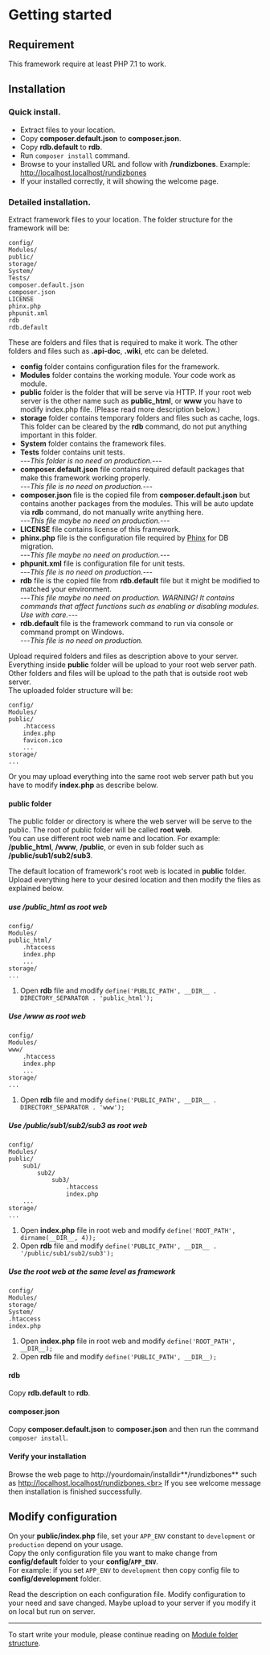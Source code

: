 # Getting started

## Requirement
This framework require at least PHP 7.1 to work.

## Installation

### Quick install.
* Extract files to your location.
* Copy **composer.default.json** to **composer.json**.
* Copy **rdb.default** to **rdb**.
* Run `composer install` command.
* Browse to your installed URL and follow with **/rundizbones**. Example: http://localhost.localhost/rundizbones
* If your installed correctly, it will showing the welcome page.

### Detailed installation.
Extract framework files to your location. The folder structure for the framework will be:
```
config/
Modules/
public/
storage/
System/
Tests/
composer.default.json
composer.json
LICENSE
phinx.php
phpunit.xml
rdb
rdb.default
```
These are folders and files that is required to make it work. The other folders and files such as **.api-doc**, **.wiki**, etc can be deleted.

* **config** folder contains configuration files for the framework.
* **Modules** folder contains the working module. Your code work as module.
* **public** folder is the folder that will be serve via HTTP. 
    If your root web server is the other name such as **public_html**, or **www** you have to modify index.php file. (Please read more description below.)
* **storage** folder contains temporary folders and files such as cache, logs. 
    This folder can be cleared by the **rdb** command, do not put anything important in this folder.
* **System** folder contains the framework files.
* **Tests** folder contains unit tests.<br>
    ---*This folder is no need on production.*---
* **composer.default.json** file contains required default packages that make this framework working properly.<br>
    ---*This file is no need on production.*---
* **composer.json** file is the copied file from **composer.default.json** but contains another packages from the modules. 
    This will be auto update via **rdb** command, do not manually write anything here.<br>
    ---*This file maybe no need on production.*---
* **LICENSE** file contains license of this framework.
* **phinx.php** file is the configuration file required by [Phinx] for DB migration.<br>
    ---*This file maybe no need on production.*---
* **phpunit.xml** file is configuration file for unit tests.<br>
    ---*This file is no need on production.*---
* **rdb** file is the copied file from **rdb.default** file but it might be modified to matched your environment.<br>
    ---*This file maybe no need on production. WARNING! It contains commands that affect functions such as enabling or disabling modules. Use with care.*---
* **rdb.default** file is the framework command to run via console or command prompt on Windows.<br>
    ---*This file is no need on production.*

Upload required folders and files as description above to your server. Everything inside **public** folder will be upload to your root web server path. 
Other folders and files will be upload to the path that is outside root web server.<br>
The uploaded folder structure will be:

```
config/
Modules/
public/
    .htaccess
    index.php
    favicon.ico
    ...
storage/
...
```

Or you may upload everything into the same root web server path but you have to modify **index.php** as describe below.

#### public folder
The public folder or directory is where the web server will be serve to the public. The root of public folder will be called **root web**.<br>
You can use different root web name and location. For example: **/public_html**, **/www**, **/public**, or even in sub folder such as **/public/sub1/sub2/sub3**.<br>

The default location of framework's root web is located in **public** folder. Upload everything here to your desired location and then modify the files as explained below.

##### use /public_html as root web
```
config/
Modules/
public_html/
    .htaccess
    index.php
    ...
storage/
...
```

1. Open **rdb** file and modify `define('PUBLIC_PATH', __DIR__ . DIRECTORY_SEPARATOR . 'public_html');`

##### Use /www as root web
```
config/
Modules/
www/
    .htaccess
    index.php
    ...
storage/
...
```

1. Open **rdb** file and modify `define('PUBLIC_PATH', __DIR__ . DIRECTORY_SEPARATOR . 'www');`

##### Use /public/sub1/sub2/sub3 as root web
```
config/
Modules/
public/
    sub1/
        sub2/
            sub3/
                .htaccess
                index.php
    ...
storage/
...
```

1. Open **index.php** file in root web and modify `define('ROOT_PATH', dirname(__DIR__, 4));`
2. Open **rdb** file and modify `define('PUBLIC_PATH', __DIR__ . '/public/sub1/sub2/sub3');`

##### Use the root web at the same level as framework
```
config/
Modules/
storage/
System/
.htaccess
index.php
```

1. Open **index.php** file in root web and modify `define('ROOT_PATH', __DIR__);`
2. Open **rdb** file and modify `define('PUBLIC_PATH', __DIR__);`

#### rdb
Copy **rdb.default** to **rdb**.

#### composer.json
Copy **composer.default.json** to **composer.json** and then run the command `composer install`.

#### Verify your installation
Browse the web page to http://yourdomain/installdir**/rundizbones** such as http://localhost.localhost/rundizbones.<br>
If you see welcome message then installation is finished successfully.

## Modify configuration
On your **public/index.php** file, set your `APP_ENV` constant to `development` or `production` depend on your usage.<br>
Copy the only configuration file you want to make change from **config/default** folder to your **config/`APP_ENV`**.<br>
For example: if you set `APP_ENV` to `development` then copy config file to **config/development** folder.

Read the description on each configuration file. Modify configuration to your need and save changed. Maybe upload to your server if you modify it on local but run on server.

---

To start write your module, please continue reading on [Module folder structure][mdfs].


[Phinx]:https://phinx.org
[mdfs]: module-folder-structure.md
